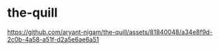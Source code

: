 # the-quill

https://github.com/aryant-nigam/the-quill/assets/81840048/a34e8f9d-2c0b-4a58-a51f-d2a5e6ae6a51

